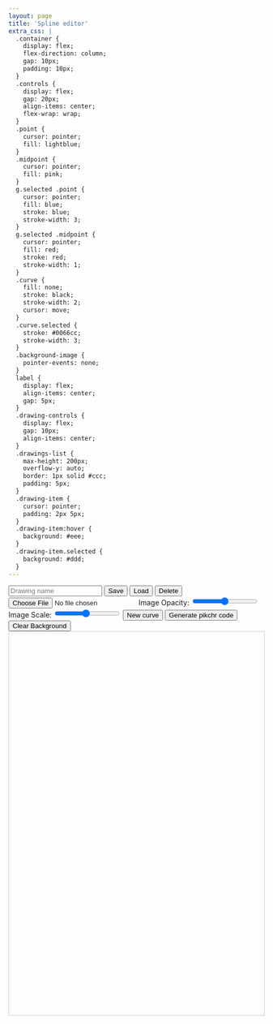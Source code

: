```yaml
---
layout: page
title: 'Spline editor'
extra_css: |
  .container {
    display: flex;
    flex-direction: column;
    gap: 10px;
    padding: 10px;
  }
  .controls {
    display: flex;
    gap: 20px;
    align-items: center;
    flex-wrap: wrap;
  }
  .point {
    cursor: pointer;
    fill: lightblue;
  }
  .midpoint {
    cursor: pointer;
    fill: pink;
  }
  g.selected .point {
    cursor: pointer;
    fill: blue;
    stroke: blue;
    stroke-width: 3;
  }
  g.selected .midpoint {
    cursor: pointer;
    fill: red;
    stroke: red;
    stroke-width: 1;
  }
  .curve {
    fill: none;
    stroke: black;
    stroke-width: 2;
    cursor: move;
  }
  .curve.selected {
    stroke: #0066cc;
    stroke-width: 3;
  }
  .background-image {
    pointer-events: none;
  }
  label {
    display: flex;
    align-items: center;
    gap: 5px;
  }
  .drawing-controls {
    display: flex;
    gap: 10px;
    align-items: center;
  }
  .drawings-list {
    max-height: 200px;
    overflow-y: auto;
    border: 1px solid #ccc;
    padding: 5px;
  }
  .drawing-item {
    cursor: pointer;
    padding: 2px 5px;
  }
  .drawing-item:hover {
    background: #eee;
  }
  .drawing-item.selected {
    background: #ddd;
  }
---
```


  <div class="container">
    <div class="controls">
      <div class="drawing-controls">
        <input type="text" id="drawingName" placeholder="Drawing name">
        <button id="saveDrawing">Save</button>
        <button id="loadDrawing">Load</button>
        <button id="deleteDrawing">Delete</button>
        <div id="drawingsList" class="drawings-list" style="display: none;"></div>
      </div>
      <input type="file" id="imageInput" accept="image/*">
      <label>
        Image Opacity:
        <input type="range" id="opacitySlider" min="0" max="100" value="50">
      </label>
      <label>
        Image Scale:
        <input type="range" id="scaleSlider" min="10" max="200" value="100">
      </label>
      <button id="newCurve">New curve</button>
      <button id="generatePikchr">Generate pikchr code</button>
      <button id="clearImage">Clear Background</button>
    </div>
    <svg id="editor" width="800" height="1200" style="border: 1px solid #ccc">
      <image id="backgroundImage" class="background-image" x="0" y="0" />
      <g id="curves"></g>
    </svg>
  </div>

  <div id="pikchr">
    <pre id="pikchr-code"></pre>
  </div>

  <script>
    class Curve {
      constructor(points = []) {
        this.points = points;
        this.element = document.createElementNS("http://www.w3.org/2000/svg", "g");
        this.path = document.createElementNS("http://www.w3.org/2000/svg", "path");
        this.path.setAttribute('class', 'curve');
        this.pointsGroup = document.createElementNS("http://www.w3.org/2000/svg", "g");
        this.midpointsGroup = document.createElementNS("http://www.w3.org/2000/svg", "g");

        this.element.appendChild(this.path);
        this.element.appendChild(this.pointsGroup);
        this.element.appendChild(this.midpointsGroup);
      }

      toJSON() {
        return {
          points: this.points
        };
      }

      static fromJSON(json) {
        return new Curve(json.points);
      }

      calculateMidpoints() {
        const midpoints = [];
        for (let i = 0; i < this.points.length - 1; i++) {
          midpoints.push({
            x: (this.points[i].x + this.points[i + 1].x) / 2,
            y: (this.points[i].y + this.points[i + 1].y) / 2
          });
        }
        return midpoints;
      }

      generatePath() {
        if (this.points.length < 2) return '';

        const midpoints = this.calculateMidpoints();
        let d = `M ${this.points[0].x} ${this.points[0].y}`;

        d += ` L ${midpoints[0].x} ${midpoints[0].y}`;

        for (let i = 1; i < this.points.length - 1; i++) {
          d += ` Q ${this.points[i].x} ${this.points[i].y}, ${midpoints[i].x} ${midpoints[i].y}`;
        }

        if (this.points.length > 1) {
          d += ` L ${this.points[this.points.length - 1].x} ${this.points[this.points.length - 1].y}`;
        }

        return d;
      }

      translate(dx, dy) {
        this.points.forEach(point => {
          point.x += dx;
          point.y += dy;
        });
        this.update();
      }

      clone() {
        return new Curve(this.points.map(p => ({x: p.x, y: p.y})));
      }

      update() {
        this.path.setAttribute('d', this.generatePath());

        this.pointsGroup.innerHTML = '';
        this.points.forEach((point, index) => {
          const circle = document.createElementNS("http://www.w3.org/2000/svg", "circle");
          circle.setAttribute('cx', point.x);
          circle.setAttribute('cy', point.y);
          circle.setAttribute('r', 3);
          circle.setAttribute('class', 'point');
          circle.dataset.index = index;
          circle.dataset.type = 'point';
          this.pointsGroup.appendChild(circle);
        });

        this.midpointsGroup.innerHTML = '';
        this.calculateMidpoints().forEach((point, index) => {
          const circle = document.createElementNS("http://www.w3.org/2000/svg", "circle");
          circle.setAttribute('cx', point.x);
          circle.setAttribute('cy', point.y);
          circle.setAttribute('r', 2);
          circle.setAttribute('class', 'midpoint');
          circle.dataset.index = index;
          circle.dataset.type = 'midpoint';
          this.midpointsGroup.appendChild(circle);
        });
      }
    }

    class UndoManager {
      constructor() {
        this.states = [];
        this.currentIndex = -1;
        this.maxStates = 50;
      }

      pushState(state) {
        // Remove any future states if we're not at the end
        this.states.splice(this.currentIndex + 1);

        // Add new state
        this.states.push(state);

        // Remove oldest state if we exceed maxStates
        if (this.states.length > this.maxStates) {
          this.states.shift();
        }

        this.currentIndex = this.states.length - 1;
      }

      undo() {
        if (this.currentIndex > 0) {
          this.currentIndex--;
          return this.states[this.currentIndex];
        }
        return null;
      }

      redo() {
        if (this.currentIndex < this.states.length - 1) {
          this.currentIndex++;
          return this.states[this.currentIndex];
        }
        return null;
      }
    }

    class CurveEditor {
      constructor(svgElement) {
        this.svg = svgElement;
        this.curves = [];
        this.selectedCurve = null;
        this.dragState = null;
        this.curvesContainer = document.getElementById('curves');
        this.undoManager = new UndoManager();
        this.currentDrawingName = '';

        this.setupEventListeners();
        this.newCurve();
      }

      setupEventListeners() {
        this.svg.addEventListener('dblclick', this.handleDblClick.bind(this));
        this.svg.addEventListener('mousedown', this.handleMouseDown.bind(this));
        document.addEventListener('mousemove', this.handleMouseMove.bind(this));
        document.addEventListener('mouseup', this.handleMouseUp.bind(this));
        document.addEventListener('keydown', this.handleKeyDown.bind(this));
        document.getElementById('newCurve').addEventListener('click', this.newCurve.bind(this));
        document.getElementById('generatePikchr').addEventListener('click', this.generatePikchr.bind(this));

        // Background image controls
        document.getElementById('imageInput').addEventListener('change', this.handleImageUpload.bind(this));
        document.getElementById('opacitySlider').addEventListener('input', this.updateImageOpacity.bind(this));
        document.getElementById('scaleSlider').addEventListener('input', this.updateImageScale.bind(this));
        document.getElementById('clearImage').addEventListener('click', this.clearBackgroundImage.bind(this));

        // Drawing management
        document.getElementById('saveDrawing').addEventListener('click', this.saveDrawing.bind(this));
        document.getElementById('loadDrawing').addEventListener('click', this.toggleDrawingsList.bind(this));
        document.getElementById('deleteDrawing').addEventListener('click', this.deleteDrawing.bind(this));

        // Initialize drawings list
        this.updateDrawingsList();
      }

      saveState() {
        const state = {
          curves: this.curves.map(curve => ({
            points: curve.points.map(p => ({x: p.x, y: p.y}))
          }))
        };
        this.undoManager.pushState(state);
      }

      restoreState(state) {
        if (!state) return;

        this.curvesContainer.innerHTML = '';
        this.curves = state.curves.map(curveData => {
          const curve = new Curve(curveData.points);
          this.curvesContainer.appendChild(curve.element);
          curve.update();
          return curve;
        });

        this.selectCurve(null);
      }

      newCurve() {
        this.addCurve([
          {x: 100, y: 200},
          {x: 200, y: 100},
          {x: 300, y: 300},
          {x: 400, y: 150}
        ]);
        this.saveState();
      }

      addCurve(points) {
        const curve = new Curve(points);
        this.curves.push(curve);
        this.curvesContainer.appendChild(curve.element);
        curve.update();
        this.selectCurve(curve);
      }

      selectCurve(curve) {
        if (this.selectedCurve) {
          this.selectedCurve.path.classList.remove('selected');
          this.selectedCurve.pointsGroup.classList.remove('selected');
          this.selectedCurve.midpointsGroup.classList.remove('selected');
        }
        this.selectedCurve = curve;
        if (curve) {
          curve.path.classList.add('selected');
          curve.pointsGroup.classList.add('selected');
          curve.midpointsGroup.classList.add('selected');
        }
      }

      handleMouseDown(e) {
        const rect = this.svg.getBoundingClientRect();
        const x = e.clientX - rect.left;
        const y = e.clientY - rect.top;

        if (e.target.dataset.type === 'point') {
          const curve = this.findCurveByElement(e.target.parentElement.parentElement);
          const index = parseInt(e.target.dataset.index);
          this.dragState = {
            type: 'point',
            curve,
            pointIndex: index,
            initialX: curve.points[index].x,
            initialY: curve.points[index].y,
            originalPoints: curve.points.map(p => ({x: p.x, y: p.y}))
          };
          this.selectCurve(curve);
        } else if (e.target.dataset.type === 'midpoint') {
          const curve = this.findCurveByElement(e.target.parentElement.parentElement);
          const index = parseInt(e.target.dataset.index);
          this.selectCurve(curve);
        } else if (e.target.classList.contains('curve')) {
          const curve = this.findCurveByElement(e.target.parentElement);
          this.dragState = {
            type: 'curve',
            curve,
            startX: x,
            startY: y,
            initialPoints: curve.points.map(p => ({x: p.x, y: p.y})),
            isCloning: e.altKey,
            originalCurve: curve,
            clonedCurve: null
          };

          if (e.altKey) {
            this.dragState.clonedCurve = curve.clone();
            this.curves.push(this.dragState.clonedCurve);
            this.curvesContainer.appendChild(this.dragState.clonedCurve.element);
            this.dragState.curve = this.dragState.clonedCurve;
          }

          this.selectCurve(this.dragState.curve);
        } else {
          this.selectCurve(null);
        }
      }

      handleMouseMove(e) {
        if (!this.dragState) return;

        const rect = this.svg.getBoundingClientRect();
        const x = e.clientX - rect.left;
        const y = e.clientY - rect.top;

        if (this.dragState.type === 'point') {
          const point = this.dragState.curve.points[this.dragState.pointIndex];
          point.x = x;
          point.y = y;
          this.dragState.curve.update();
        } else if (this.dragState.type === 'curve') {
          const dx = x - this.dragState.startX;
          const dy = y - this.dragState.startY;

          if (e.altKey && !this.dragState.isCloning) {
            this.dragState.clonedCurve = new Curve(this.dragState.initialPoints);
            this.curves.push(this.dragState.clonedCurve);
            this.curvesContainer.appendChild(this.dragState.clonedCurve.element);
            this.dragState.clonedCurve.update();
            this.dragState.isCloning = true;
          } else if (!e.altKey && this.dragState.isCloning) {
            this.curves = this.curves.filter(c => c !== this.dragState.clonedCurve);
            this.curvesContainer.removeChild(this.dragState.clonedCurve.element);
            this.dragState.clonedCurve = null;
            this.dragState.isCloning = false;
          }

          this.dragState.curve.points = this.dragState.initialPoints.map(p => ({
            x: p.x + dx,
            y: p.y + dy
          }));
          this.dragState.curve.update();
        }
      }

      handleMouseUp() {
        if (this.dragState) {
          // Save state after drag operations
          this.saveState();

          if (this.dragState.type === 'curve') {
            if (!this.dragState.isCloning && this.dragState.clonedCurve) {
              this.curves = this.curves.filter(c => c !== this.dragState.clonedCurve);
              this.curvesContainer.removeChild(this.dragState.clonedCurve.element);
            }
          }
        }
        this.dragState = null;
      }

      handleDblClick(e) {
        const rect = this.svg.getBoundingClientRect();
        const x = e.clientX - rect.left;
        const y = e.clientY - rect.top;

        if (e.target.dataset.type === 'point') {
          const curve = this.findCurveByElement(e.target.parentElement.parentElement);
          const index = parseInt(e.target.dataset.index);
          curve.points.splice(index, 1);
          if (curve.points.length === 0) {
            const curveIndex = this.curves.indexOf(curve);
            this.curves.splice(curveIndex, 1);
            this.curvesContainer.removeChild(curve.element);
            this.selectCurve(null);
          } else {
            curve.update();
          }
          this.saveState();
        } else if (e.target.dataset.type === 'midpoint') {
          const curve = this.findCurveByElement(e.target.parentElement.parentElement);
          const index = parseInt(e.target.dataset.index);
          curve.points.splice(index + 1, 0, {x, y});
          curve.update();
          this.selectCurve(curve);
          this.saveState();
        }
      }

      handleKeyDown(e) {
        // Handle undo/redo
        if ((e.metaKey || e.ctrlKey) && e.key === 'z') {
          if (e.shiftKey) {
            const state = this.undoManager.redo();
            if (state) this.restoreState(state);
          } else {
            const state = this.undoManager.undo();
            if (state) this.restoreState(state);
          }
          e.preventDefault();
          return;
        }

        if (e.key === 'Delete' || e.key === 'Backspace') {
          if (this.selectedCurve) {
            const index = this.curves.indexOf(this.selectedCurve);
            this.curves.splice(index, 1);
            this.curvesContainer.removeChild(this.selectedCurve.element);
            this.selectCurve(null);
            this.saveState();
          }
        }
      }

      findCurveByElement(element) {
        return this.curves.find(curve => curve.element === element);
      }

      handleImageUpload(e) {
        const file = e.target.files[0];
        if (file) {
          const reader = new FileReader();
          reader.onload = (event) => {
            const img = document.getElementById('backgroundImage');
            img.setAttribute('href', event.target.result);

            const tempImg = new Image();
            tempImg.onload = () => {
              img.dataset.originalWidth = tempImg.width;
              img.dataset.originalHeight = tempImg.height;
              this.updateImageScale();
            };
            tempImg.src = event.target.result;
          };
          reader.readAsDataURL(file);
        }
      }

      updateImageOpacity() {
        const opacity = document.getElementById('opacitySlider').value / 100;
        document.getElementById('backgroundImage').style.opacity = opacity;
      }

      updateImageScale() {
        const scale = document.getElementById('scaleSlider').value / 100;
        const img = document.getElementById('backgroundImage');
        const originalWidth = img.dataset.originalWidth;
        const originalHeight = img.dataset.originalHeight;

        if (originalWidth && originalHeight) {
          img.setAttribute('width', originalWidth * scale);
          img.setAttribute('height', originalHeight * scale);
        }
      }

      clearBackgroundImage() {
        const img = document.getElementById('backgroundImage');
        img.removeAttribute('href');
        img.removeAttribute('width');
        img.removeAttribute('height');
        document.getElementById('imageInput').value = '';
      }

      // Local Storage Management
      saveDrawing() {
        const name = document.getElementById('drawingName').value.trim();
        if (!name) {
          alert('Please enter a name for the drawing');
          return;
        }

        const drawing = {
          curves: this.curves.map(curve => curve.toJSON()),
          background: document.getElementById('backgroundImage').getAttribute('href'),
          originalWidth: document.getElementById('backgroundImage').dataset.originalWidth,
          originalHeight: document.getElementById('backgroundImage').dataset.originalHeight,
          opacity: document.getElementById('opacitySlider').value,
          scale: document.getElementById('scaleSlider').value
        };

        localStorage.setItem(`drawing_${name}`, JSON.stringify(drawing));
        this.currentDrawingName = name;
        this.updateDrawingsList();
      }

      loadDrawing(name) {
        const drawingJson = localStorage.getItem(`drawing_${name}`);
        if (!drawingJson) return;

        const drawing = JSON.parse(drawingJson);

        // Load curves
        this.curvesContainer.innerHTML = '';
        this.curves = drawing.curves.map(curveData => {
          const curve = Curve.fromJSON(curveData);
          this.curvesContainer.appendChild(curve.element);
          curve.update();
          return curve;
        });

        // Load background image
        const img = document.getElementById('backgroundImage');
        if (drawing.background) {
          img.setAttribute('href', drawing.background);
          img.dataset.originalWidth = drawing.originalWidth;
          img.dataset.originalHeight = drawing.originalHeight;
        } else {
          img.removeAttribute('href');
          img.removeAttribute('width');
          img.removeAttribute('height');
        }

        // Load settings
        document.getElementById('opacitySlider').value = drawing.opacity;
        document.getElementById('scaleSlider').value = drawing.scale;
        this.updateImageOpacity();
        this.updateImageScale();

        document.getElementById('drawingName').value = name;
        this.currentDrawingName = name;
        this.saveState();

        // Hide drawings list
        document.getElementById('drawingsList').style.display = 'none';
      }

      deleteDrawing() {
        const name = document.getElementById('drawingName').value.trim();
        if (!name) return;

        if (confirm(`Delete drawing "${name}"?`)) {
          localStorage.removeItem(`drawing_${name}`);
          if (name === this.currentDrawingName) {
            this.clearDrawing();
          }
          this.updateDrawingsList();
        }
      }

      clearDrawing() {
        this.curvesContainer.innerHTML = '';
        this.curves = [];
        this.clearBackgroundImage();
        document.getElementById('drawingName').value = '';
        this.currentDrawingName = '';
      }

      toggleDrawingsList() {
        const list = document.getElementById('drawingsList');
        list.style.display = list.style.display === 'none' ? 'block' : 'none';
      }

      updateDrawingsList() {
        const list = document.getElementById('drawingsList');
        list.innerHTML = '';

        const drawings = Object.keys(localStorage)
          .filter(key => key.startsWith('drawing_'))
          .map(key => key.replace('drawing_', ''));

        drawings.forEach(name => {
          const item = document.createElement('div');
          item.className = 'drawing-item';
          if (name === this.currentDrawingName) {
            item.classList.add('selected');
          }
          item.textContent = name;
          item.addEventListener('click', () => this.loadDrawing(name));
          list.appendChild(item);
        });
      }

      generatePikchr() {
        const pikchrDiv = document.getElementById('pikchr-code');

        if (this.curves.length == 0) {
          pikchrDiv.innerText = "# no curves";
          return;
        }

        var minX = Number.MAX_VALUE;
        var minY = Number.MAX_VALUE;
        var maxX = Number.MIN_VALUE;
        var maxY = Number.MIN_VALUE;

        this.curves.forEach(curve => {
          curve.points.forEach(point => {
            minX = Math.min(minX, point.x);
            minY = Math.min(minY, point.y);
            maxX = Math.max(maxX, point.x);
            maxY = Math.max(maxY, point.y);
          });
        });

        const factor = (maxX==minX) ? 1.0 : 4.0 / (maxX - minX);

        var lines = ['# splines'];

        const prec = (n, p) => {
          const s1 = n.toString();
          const s2 = n.toPrecision(p);
          const s3 = parseFloat(s2, 10).toString();
          var shortest = s1;
          shortest = (shortest.length <= s2.length) ? shortest : s2;
          shortest = (shortest.length <= s3.length) ? shortest : s3;
          return shortest;
        };

        const convert = (point) => {
          return `${prec((point.x-minX)*factor, 5)},${prec((maxY-point.y) * factor, 5)}`;
        };

        this.curves.forEach((curve, curveIndex) => {
          if (curve.points.length < 2) return;

          if (curveIndex > 0) {
            lines.push("");
          }

          if (curve.points.length == 2) {
            lines.push(`line from ${convert(curve.points[0])} to ${convert(curve.points[1])}`);
            return;
          }

          curve.points.forEach((point, i) => {
            if (i == 0) {
              lines.push(`spline from ${convert(point)} \\`);
            } else {
              const ending = (i == curve.points.length-1) ? "" : " \\";
              lines.push(`  then to ${convert(point)}${ending}`);
            }
          });
        });

        pikchrDiv.innerText = lines.join("\n");
      }
    }

    // Initialize the editor
    const editor = new CurveEditor(document.getElementById('editor'));
  </script>
